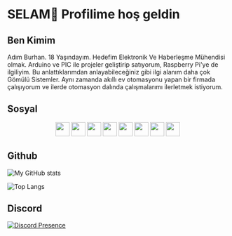 <h1>SELAM👋 
Profilime hoş geldin</h1>

<h2>Ben Kimim</h2>

<p>Adım Burhan. 18 Yaşındayım. Hedefim Elektronik Ve Haberleşme Mühendisi olmak. Arduino ve PIC ile projeler geliştirip satıyorum, Raspberry Pi'ye de ilgiliyim. Bu anlattıklarımdan anlayabileceğiniz gibi ilgi alanım daha çok Gömülü Sistemler. Aynı zamanda akıllı ev otomasyonu yapan bir firmada çalışıyorum ve ilerde otomasyon dalında çalışmalarımı ilerletmek istiyorum.</p>

<h2>Sosyal</h2>
<p align="center"> <a href="https://discord.com/users/853130594351317002" target="_blank" rel="noreferrer"><img src="https://raw.githubusercontent.com/danielcranney/readme-generator/main/public/icons/socials/discord.svg" width="32" height="32" /></a>
<a href="https://www.twitter.com/fermwn" target="_blank" rel="noreferrer"><img src="https://raw.githubusercontent.com/danielcranney/readme-generator/main/public/icons/socials/twitter.svg" width="32" height="32" /></a>
<a href="http://www.instagram.com/burhnn20" target="_blank" rel="noreferrer"><img src="https://raw.githubusercontent.com/danielcranney/readme-generator/main/public/icons/socials/instagram.svg" width="32" height="32" /></a>
<a href="https://www.linkedin.com/in/burhan-yasin-kose/" target="_blank" rel="noreferrer"><img src="https://raw.githubusercontent.com/danielcranney/readme-generator/main/public/icons/socials/linkedin.svg" width="32" height="32" /></a>
<a href="https://www.threads.net/@burhnn20" target="_blank" rel="noreferrer"><img src="https://upload.wikimedia.org/wikipedia/commons/9/9d/Threads_%28app%29_logo.svg" width="32" height="32" /></a>
<a href="https://www.hackster.io/burhannn" target="_blank" rel="noreferrer"><img src="https://upload.wikimedia.org/wikipedia/commons/0/0b/Cib-hackster_%28CoreUI_Icons_v1.0.0%29.svg" width="32" height="32" /></a>
 <a href="https://www.hackster.io/burhayasin" target="_blank" rel="noreferrer"><img src="https://upload.wikimedia.org/wikipedia/commons/0/0b/Cib-hackster_%28CoreUI_Icons_v1.0.0%29.svg" width="32" height="32" /></a>
<a href="mailto:burhan@slipyme.com" target="_blank" rel="noreferrer"><img src="https://upload.wikimedia.org/wikipedia/commons/7/7e/Gmail_icon_%282020%29.svg" width="32" height="32" /></a>
</p>

<h2>Github</h2>



![My GitHub stats](https://github-readme-stats.vercel.app/api?username=burhwn&show_icons=true&theme=tokyonight)


![Top Langs](https://github-readme-stats.vercel.app/api/top-langs/?username=burhwn&layout=compact&theme=tokyonight)


<h2>Discord</h2>


[![Discord Presence](https://lanyard.cnrad.dev/api/853130594351317002)](https://discord.com/users/853130594351317002)
